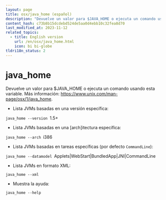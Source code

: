 ```yaml
---
layout: page
title: osx/java_home (español)
description: "Devuelve un valor para $JAVA_HOME o ejecuta un comando usando esta variable."
content_hash: c73b8b15dcdebd524de5aa0d4ebb10c32fea8d70
last_modified_at: 2023-11-12
related_topics:
  - title: English version
    url: /en/osx/java_home.html
    icon: bi bi-globe
tldri18n_status: 2
---
```

# java_home

Devuelve un valor para $JAVA_HOME o ejecuta un comando usando esta variable.
Más información: <https://www.unix.com/man-page/osx/1/java_home>.

- Lista JVMs basadas en una versión específica:

`java_home --version `<span class="tldr-var badge badge-pill bg-dark-lm bg-white-dm text-white-lm text-dark-dm font-weight-bold">1.5+</span>

- Lista JVMs basadas en una [arch]itectura específica:

`java_home --arch `<span class="tldr-var badge badge-pill bg-dark-lm bg-white-dm text-white-lm text-dark-dm font-weight-bold">i386</span>

- Lista JVMs basadas en tareas específicas (por defecto `CommandLine`):

`java_home --datamodel `<span class="tldr-var badge badge-pill bg-dark-lm bg-white-dm text-white-lm text-dark-dm font-weight-bold">Applets|WebStart|BundledApp|JNI|CommandLine</span>

- Lista JVMs en formato XML:

`java_home --xml`

- Muestra la ayuda:

`java_home --help`
